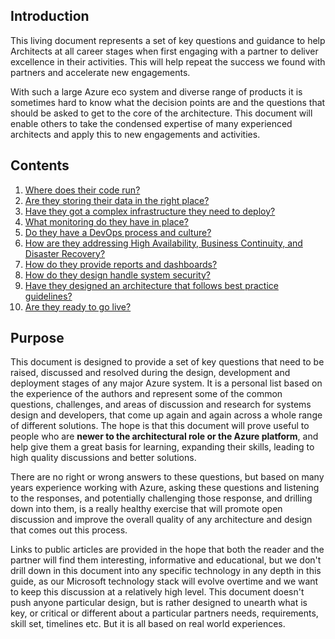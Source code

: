 ## Introduction

This living document represents a set of key questions and guidance to help Architects at all career stages when first engaging with a partner to deliver excellence in their activities. This will help repeat the success we found with partners and accelerate new engagements. 

With such a large Azure eco system and diverse range of products it is sometimes hard to know what the decision points are and the questions that should be asked to get to the core of the architecture. This document will enable others to take the condensed expertise of many experienced architects and apply this to new engagements and activities. 

## Contents

1. [Where does their code run?](01-code-run)
1. [Are they storing their data in the right place?](02-storing-data)
1. [Have they got a complex infrastructure they need to deploy?](03-infra-deployments)
1. [What monitoring do they have in place?](04-monitoring)
1. [Do they have a DevOps process and culture?](05-devops)
1. [How are they addressing High Availability, Business Continuity, and Disaster Recovery?](06-ha-bc-dr)
1. [How do they provide reports and dashboards?](07-reporting-dashboards)
1. [How do they design handle system security?](08-system-security)
1. [Have they designed an architecture that follows best practice guidelines?](09-best-practices)
1. [Are they ready to go live?](10-go-live)

## Purpose

This document is designed to provide a set of key questions that need to be raised, discussed and
resolved during the design, development and deployment stages of any major Azure system. It is a
personal list based on the experience of the authors and represent some of the common questions,
challenges, and areas of discussion and research for systems design and developers, that come up
again and again across a whole range of different solutions. The hope is that this document will
prove useful to people who are **newer to the architectural role or the Azure platform**, and help give
them a great basis for learning, expanding their skills, leading to high quality discussions and better solutions.

There are no right or wrong answers to these questions, but based on many years experience
working with Azure, asking these questions and listening to the responses, and potentially
challenging those response, and drilling down into them, is a really healthy exercise that will
promote open discussion and improve the overall quality of any architecture and design that comes
out this process.

Links to public articles are provided in the hope that both the reader and the partner will find them
interesting, informative and educational, but we don't drill down in this document into any specific
technology in any depth in this guide, as our Microsoft technology stack will evolve overtime and we
want to keep this discussion at a relatively high level. This document doesn't push anyone particular
design, but is rather designed to unearth what is key, or critical or different about a particular
partners needs, requirements, skill set, timelines etc. But it is all based on real world experiences.